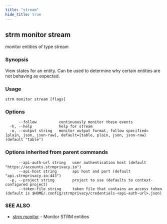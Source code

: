 ```yaml
---
title: "stream"
hide_title: true
---
```

## strm monitor stream

monitor entities of type stream

### Synopsis

View states for an entity. Can be used to determine why certain entities are not behaving as expected.

### Usage

```
strm monitor stream [flags]
```

### Options

```
      --follow          continuously monitor these events
  -h, --help            help for stream
  -o, --output string   monitor output format, follow specified=[plain, json, json-raw], default=[table, plain, json, json-raw] (default "table")
```

### Options inherited from parent commands

```
      --api-auth-url string   user authentication host (default "https://accounts.strmprivacy.io")
      --api-host string       api host and port (default "api.strmprivacy.io:443")
  -p, --project string        project to use (defaults to context-configured project)
      --token-file string     token file that contains an access token (default is $HOME/.config/strmprivacy/credentials-<api-auth-url>.json)
```

### SEE ALSO

* [strm monitor](docs/04-reference/01-cli-reference/strm/monitor/index.md)	 - Monitor STRM entities


